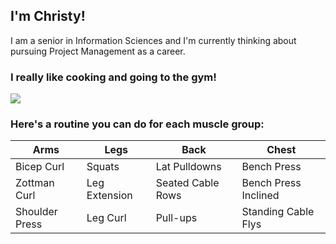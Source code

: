 ## I'm Christy!

I am a senior in Information Sciences and I'm currently thinking about pursuing Project Management as a career.

### I really like cooking and going to the gym! 
<img src = https://github.com/user-attachments/assets/4c9323e5-4d18-4169-9b61-4ff5bef7e741>

### Here's a routine you can do for each muscle group:

| **Arms** | **Legs** | **Back** | **Chest**  |
|---|---|---|---|
| Bicep Curl | Squats | Lat Pulldowns | Bench Press |
| Zottman Curl | Leg Extension | Seated Cable Rows | Bench Press Inclined |
| Shoulder Press | Leg Curl | Pull-ups | Standing Cable Flys | Standing Cable Flys | 

